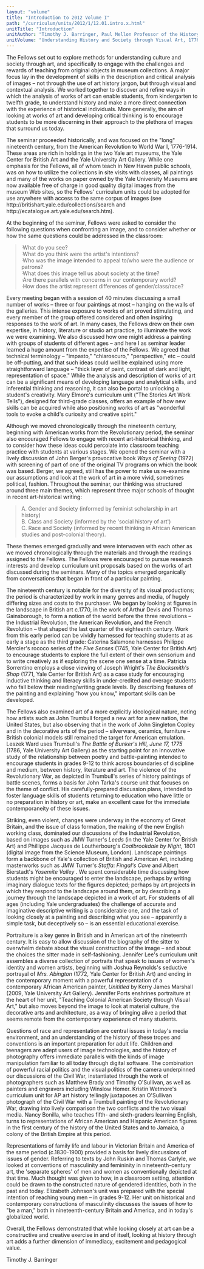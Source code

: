 ```yaml
---
layout: "volume"
title: "Introduction to 2012 Volume I"
path: "/curriculum/units/2012/1/12.01.intro.x.html"
unitTitle: "Introduction"
unitAuthor: "Timothy J. Barringer, Paul Mellon Professor of the History of Art"
unitVolume: "Understanding History and Society through Visual Art, 1776 to 1914"
---
```

<body>
<p>
The Fellows set out to explore methods for understanding culture and society through art, and specifically to engage with the challenges and rewards of teaching from original objects in museum collections. A major focus lay in the development of skills in the description and critical analysis of images – not through the use of art history jargon, but through visual and contextual analysis. We worked together to discover and refine ways in which the analysis of works of art can enable students, from kindergarten to twelfth grade, to understand history and make a more direct connection with the experience of historical individuals. More generally, the aim of looking at works of art and developing critical thinking is to encourage students to be more discerning in their approach to the plethora of images that surround us today.
</p>
<p>
The seminar proceeded historically, and was focused on the "long" nineteenth century, from the American Revolution to World War I, 1776-1914. These areas are rich in holdings in the two Yale art museums, the Yale Center for British Art and the Yale University Art Gallery. While one emphasis for the Fellows, all of whom teach in New Haven public schools, was on how to utilize the collections in site visits with classes, all paintings and many of the works on paper owned by the Yale University Museums are now available free of charge in good quality digital images from the museum Web sites, so the Fellows' curriculum units could be adopted for use anywhere with access to the same corpus of images (see http://britishart.yale.edu/collections/search and  http://ecatalogue.art.yale.edu/search.htm).
</p>
<p>
At the beginning of the seminar, Fellows were asked to consider the following questions when confronting an image, and to consider whether or how the same questions could be addressed in the classroom:
</p>
<blockquote>
<dl>
<dt>
·What do you see?
<dt>
·What do you think were the artist's intentions?
<dt>
·Who was the image intended to appeal to/who were the audience or patrons?
<dt>
·What does this image tell us about society at the time?
<dt>
·Are there parallels with concerns in our contemporary world?
<dt>
·How does the artist represent differences of gender/class/race?
</dt>
</dt>
</dt>
</dt>
</dt>
</dt>
</dl>
</blockquote>
<p>
Every meeting began with a session of 40 minutes discussing a small number of works – three or four paintings at most – hanging on the walls of the galleries. This intense exposure to works of art proved stimulating, and every member of the group offered considered and often inspiring responses to the work of art. In many cases, the Fellows drew on their own expertise, in history, literature or studio art practice, to illuminate the work we were examining. We also discussed how one might address a painting with groups of students of different ages – and here I as seminar leader learned a huge amount from the expertise of the Fellows. We agreed that technical terminology – "impasto," "chiaroscuro," "perspective," etc – could be off-putting, and that such ideas could well be explained using more straightforward language – "thick layer of paint, contrast of dark and light, representation of space." While the analysis and description of works of art can be a significant means of developing language and analytical skills, and inferential thinking and reasoning, it can also be portal to unlocking a student's creativity. Mary Elmore's curriculum unit ("The Stories Art Work Tells"), designed for third-grade classes, offers an example of how new skills can be acquired while also positioning works of art as "wonderful tools to evoke a child's curiosity and creative spirit."
</p>
<p>
Although we moved chronologically through the nineteenth century, beginning with American works from the Revolutionary period, the seminar also encouraged Fellows to engage with recent art-historical thinking, and to consider how these ideas could percolate into classroom teaching practice with students at various stages. We opened the seminar with a lively discussion of John Berger's provocative book
<i>
Ways of Seeing
</i>
(1972) with screening of part of one of the original TV programs on which the book was based.  Berger, we agreed, still has the power to make us re-examine our assumptions and look at the work of art in a more vivid, sometimes political, fashion. Throughout the seminar, our thinking was structured around three main themes, which represent three major schools of thought in recent art-historical writing:
</p>
<blockquote>
<dl>
<dt>
A. Gender and Society (informed by feminist scholarship in art history)
<dt>
<dt>
B. Class and Society (informed by the 'social history of art')
<dt>
<dt>
C. Race and Society (informed by recent thinking in African American studies and post-colonial theory).
</dt>
</dt>
</dt>
</dt>
</dt>
</dl>
</blockquote>
<p>
These themes emerged gradually and were interwoven with each other as we moved chronologically through the materials and through the readings assigned to the Fellows. The Fellows were encouraged to pursue research interests and develop curriculum unit proposals based on the works of art discussed during the seminars. Many of the topics emerged organically from conversations that began in front of a particular painting.
</p>
<p>
The nineteenth century is notable for the diversity of its visual productions; the period is characterized by work in many genres and media, of hugely differing sizes and costs to the purchaser.  We began by looking at figures in the landscape in British art c.1770, in the work of Arthur Devis and Thomas Gainsborough, to form a notion of the world before the three revolutions – the Industrial Revolution, the American Revolution, and the French Revolution – that shaped the last quarter of the eighteenth century. Work from this early period can be vividly harnessed for teaching students at as early a stage as the third grade: Caterina Salamone harnesses Philippe Mercier's rococo series of the
<i>
Five Senses
</i>
(1745, Yale Center for British Art) to encourage students to explore the full extent of their own sensorium and to write creatively as if exploring the scene one sense at a time. Patricia Sorrentino employs a close viewing of Joseph Wright's
<i>
The Blacksmith's Shop
</i>
(1771, Yale Center for British Art) as a case study for encouraging inductive thinking and literacy skills in under-credited and overage students who fall below their reading/writing grade levels. By describing features of the painting and explaining "how you know," important skills can be developed.
</p>
<p>
The Fellows also examined art of a more explicitly ideological nature, noting how artists such as John Trumbull forged a new art for a new nation, the United States, but also observing that in the work of John Singleton Copley and in the decorative arts of the period – silverware, ceramics, furniture – British colonial models still remained the target for American emulation. Leszek Ward uses Trumbull's
<i>
The Battle of Bunker's Hill, June 17, 1775
</i>
(1786, Yale University Art Gallery) as the starting point for an innovative study of the relationship between poetry and battle-painting intended to encourage students in grades 9-12 to think across boundaries of discipline and medium, between history, literature and art. The violence of the Revolutionary War, as depicted in Trumbull's series of history paintings of battle scenes, forms a basis for John Tarka's course unit that focuses on the theme of conflict. His carefully-prepared discussion plans, intended to foster language skills of students returning to education who have little or no preparation in history or art, make an excellent case for the immediate contemporaneity of these issues.
</p>
<p>
Striking, even violent, changes were underway in the economy of Great Britain, and the issue of class formation, the making of the new English working class, dominated our discussions of the Industrial Revolution, based on images such as JMW Turner's
<i>
Leeds
</i>
(in the Yale Center for British Art) and Phillippe Jacques de Loutherbourg's
<i>
Coalbrookdale by Night,
</i>
1801 (digital image from the Science Museum, London). Landscape paintings form a backbone of Yale's collection of British and American Art, including masterworks such as JMW Turner's
<i>
Staffa: Fingal's Cave
</i>
and Albert Bierstadt's
<i>
Yosemite Valley
</i>
. We spent considerable time discussing how students might be encouraged to enter the landscape, perhaps by writing imaginary dialogue texts for the figures depicted; perhaps by art projects in which they respond to the landscape around them, or by describing a journey through the landscape depicted in a work of art. For students of all ages (including Yale undergraduates) the challenge of accurate and imaginative descriptive writing is a considerable one, and the task of looking closely at a painting and describing what you see – apparently a simple task, but deceptively so – is an essential educational exercise.
</p>
<p>
Portraiture is a key genre in British and in American art of the nineteenth century. It is easy to allow discussion of the biography of the sitter to overwhelm debate about the visual construction of the image – and about the choices the sitter made in self-fashioning. Jennifer Lee's curriculum unit assembles a diverse collection of portraits that speak to issues of women's identity and women artists, beginning with Joshua Reynolds's seductive portrayal of
<i>
Mrs. Abington
</i>
(1772, Yale Center for British Art) and ending in the contemporary moment with a powerful representation of a contemporary African American painter,
<i>
Unititled
</i>
by Kerry James Marshall (2009, Yale University Art Gallery). Jennifer Ports enshrines portraiture at the heart of her unit, "Teaching Colonial American Society through Visual Art," but also moves beyond the image to look at material culture, the decorative arts and architecture, as a way of bringing alive a period that seems remote from the contemporary experience of many students.
</p>
<p>
Questions of race and representation are central issues in today's media environment, and an understanding of the history of these tropes and conventions is an important preparation for adult life. Children and teenagers are adept users of image technologies, and the history of photography offers immediate parallels with the kinds of image manipulation familiar to all today through digital software. The combination of powerful racial politics and the visual politics of the camera underpinned our discussions of the Civil War, instantiated through the work of photographers such as Matthew Brady and Timothy O'Sullivan, as well as painters and engravers including Winslow Homer. Kristin Wetmore's curriculum unit for AP art history tellingly juxtaposes an O'Sullivan photograph of the Civil War with a Trumbull painting of the Revolutionary War, drawing into lively comparison the two conflicts and the two visual media. Nancy Bonilla, who teaches fifth- and sixth-graders learning English, turns to representations of African American and Hispanic American figures in the first century of the history of the United States and to Jamaica, a colony of the British Empire at this period.
</p>
<p>
Representations of family life and labour in Victorian Britain and America of the same period (c.1830-1900) provided a basis for lively discussions of issues of gender. Referring to texts by John Ruskin and Thomas Carlyle, we looked at conventions of masculinity and femininity in nineteenth-century art, the 'separate spheres' of men and women as conventionally depicted at that time. Much thought was given to how, in a classroom setting, attention could be drawn to the constructed nature of gendered identities, both in the past and today. Elizabeth Johnson's unit was prepared with the special intention of reaching young men – in grades 9-12. Her unit on historical and contemporary constructions of masculinity discusses the issues of how to "be a man," both in nineteenth-century Britain and America, and in today's globalized world.
</p>
<p>
Overall, the Fellows demonstrated that while looking closely at art can be a constructive and creative exercise in and of itself, looking at history through art adds a further dimension of immediacy, excitement and pedagogical value.
</p>
<p>
Timothy J. Barringer
</p>
</body>
